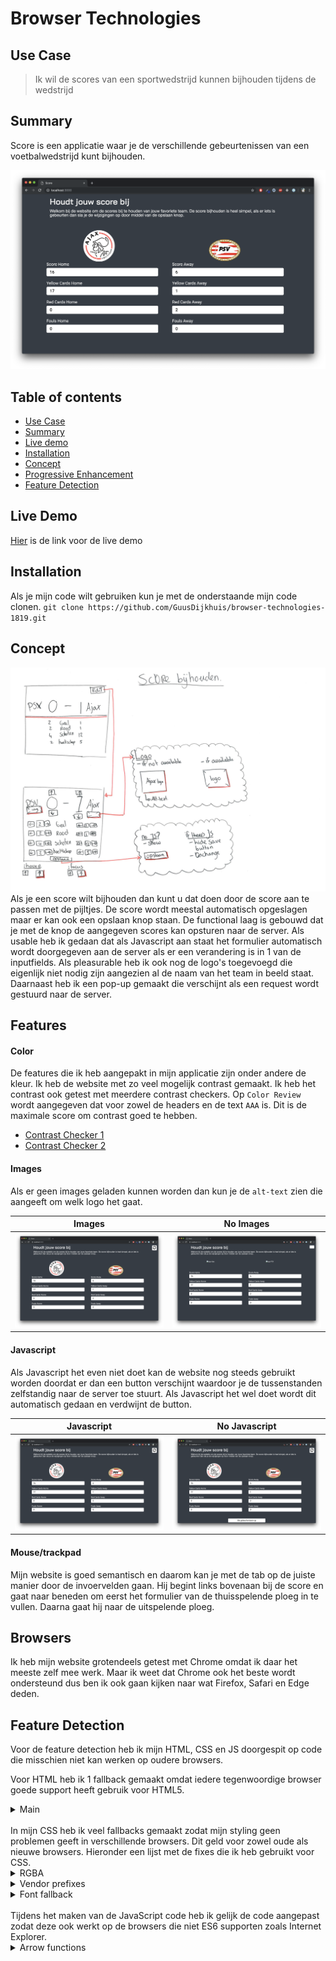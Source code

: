 # Browser Technologies
## Use Case
>Ik wil de scores van een sportwedstrijd kunnen bijhouden tijdens de wedstrijd

## Summary
Score is een applicatie waar je de verschillende gebeurtenissen van een voetbalwedstrijd kunt bijhouden.

![Score](/readme/img/screenshot.png)

## Table of contents
- [Use Case](#Use-Case)
- [Summary](#Install)
- [Live demo](#Live-Demo)
- [Installation](#Installation)
- [Concept](#Concept)
- [Progressive Enhancement](#Feature-Detection)
- [Feature Detection](#Feature-Detection)

## Live Demo
[Hier](https://guusdijkhuis.github.io/browser-technologies-1819/) is de link voor de live demo

## Installation
Als je mijn code wilt gebruiken kun je met de onderstaande mijn code clonen.
`git clone https://github.com/GuusDijkhuis/browser-technologies-1819.git`

## Concept
![Wireflow](/readme/img/wireflow.png)
Als je een score wilt bijhouden dan kunt u dat doen door de score aan te passen met de pijltjes. De score wordt meestal automatisch opgeslagen maar er kan ook een opslaan knop staan. De functional laag is gebouwd dat je met de knop de aangegeven scores kan opsturen naar de server. Als usable heb ik gedaan dat als Javascript aan staat het formulier automatisch wordt doorgegeven aan de server als er een verandering is in 1 van de inputfields. Als pleasurable heb ik ook nog de logo's toegevoegd die eigenlijk niet nodig zijn aangezien al de naam van het team in beeld staat. Daarnaast heb ik een pop-up gemaakt die verschijnt als een request wordt gestuurd naar de server.

## Features

#### Color
De features die ik heb aangepakt in mijn applicatie zijn onder andere de kleur. Ik heb de website met zo veel mogelijk contrast gemaakt. Ik heb het contrast ook getest met meerdere contrast checkers. Op `Color Review` wordt aangegeven dat voor zowel de headers en de text `AAA` is. Dit is de maximale score om contrast goed te hebben.
- [Contrast Checker 1](https://webaim.org/resources/contrastchecker/?fcolor=FFFFFF&bcolor=353C45)
- [Contrast Checker 2](https://color.review/check/FFFFFF-353C45)

#### Images
Als er geen images geladen kunnen worden dan kun je de `alt-text` zien die aangeeft om welk logo het gaat.

Images             |  No Images
:-------------------------:|:-------------------------:
![](/readme/img/IMG.png)  |  ![](/readme/img/no-IMG.png)

#### Javascript
Als Javascript het even niet doet kan de website nog steeds gebruikt worden doordat er dan een button verschijnt waardoor je de tussenstanden zelfstandig naar de server toe stuurt. Als Javascript het wel doet wordt dit automatisch gedaan en verdwijnt de button.

Javascript             |  No Javascript
:-------------------------:|:-------------------------:
![](/readme/img/JS.png)  |  ![](/readme/img/no-JS.png)

#### Mouse/trackpad
Mijn website is goed semantisch en daarom kan je met de tab op de juiste manier door de invoervelden gaan. Hij begint links bovenaan bij de score en gaat naar beneden om eerst het formulier van de thuisspelende ploeg in te vullen. Daarna gaat hij naar de uitspelende ploeg.

## Browsers
Ik heb mijn website grotendeels getest met Chrome omdat ik daar het meeste zelf mee werk. Maar ik weet dat Chrome ook het beste wordt ondersteund dus ben ik ook gaan kijken naar wat Firefox, Safari en Edge deden.

## Feature Detection
Voor de feature detection heb ik mijn HTML, CSS en JS doorgespit op code die misschien niet kan werken op oudere browsers.

Voor HTML heb ik 1 fallback gemaakt omdat iedere tegenwoordige browser goede support heeft gebruik voor HTML5.
<br/>
<details>
  <summary>Main</summary>
  De main tag wordt niet goed gesupport door IE dus heb ik naar oplossingen gezocht en heb ik de `main` de onderstaande properties gegeven [1].
  <details>
    <summary>Code</summary>

    ```
    main {
        display: block
    }
    ```

  </details>
  <details>
    <summary>Bron</summary>
    [1](https://weblog.west-wind.com/posts/2015/jan/12/main-html5-tag-not-working-in-internet-explorer-91011)
  </details>
</details>

<br/>
In mijn CSS heb ik veel fallbacks gemaakt zodat mijn styling geen problemen geeft in verschillende browsers. Dit geld voor zowel oude als nieuwe browsers. Hieronder een lijst met de fixes die ik heb gebruikt voor CSS.
<br/>

<details>
  <summary>RGBA</summary>
  Ik kwam erachter dat ik veel RGBA gebruik om bepaalde kleuren weer te geven. Dit werkt echter niet goed op Inter Explorer 8 en ouder. In IE 5.5 en ouder wordt zelfs dan helemaal geen kleur getoond dus heb ik onderstaande fallback gemaakt om dit probleem op te vangen.
  <details>
    <summary>Code</summary>

    ```
    color: #eeeeee;
    color: rgba(238,238,238,1);
    ```

  </details>
</details>
<details>
  <summary>Vendor prefixes</summary>
  Prefixes zijn ervoor om elke browser ondersteuning te bieden voor bepaalde css functies die nog niet volledig worden ondersteund doordat deze nog in een testfase zitten. Ik heb bijvoorbeeld bij de transition een vendor prefix toegevoegd.
  <details>
    <summary>Code</summary>

    ```
    -webkit-transition: all .15s ease;
    -o-transition: all .15s ease;
    transition: all .15s ease;
    ```

  </details>
</details>
<details>
  <summary>Font fallback</summary>
  Fonts zijn hartstikke leuk om te gebruiken maar wat nou als deze niet geladen kan worden? Dan heb je een probleem dus daar moet je een fallback voor maken. Ik heb ervoor gekozen dat als de font niet geladen kan worden dat er altijd teruggevallen kan worden op de `sans-serif` stijl omdat de default style ook een `sans-serif` lettertype is.
  <details>
    <summary>Code</summary>

  ```
  font-family: "Roboto", sans-serif;
  ```

  </details>
</details>

<br/>
Tijdens het maken van de JavaScript code heb ik gelijk de code aangepast zodat deze ook werkt op de browsers die niet ES6 supporten zoals Internet Explorer.
<br/>

  <details>
    <summary>Arrow functions</summary>
    Ik ben zelf gewent om mijn code te schrijven middels arrow functions. Maar dit wordt niet ondersteund in oudere browsers dus heb ik de code aangepast zodat de functions op de oudere manier geschreven zijn.
    <details>
      <summary>Code</summary>

      ```js
      inputArr.forEach(function(res) {
        res.addEventListener('change', pushData)
      })
      ```

    </details>
  </details>
  <details>
    <summary>Array.from</summary>
    Doordat ik met een `querySelectorAll` alle inputfields ophaal krijg ik een `nodeList` terug. Om hier door heen te loopen wilde ik een `forEach` gebruiken maar dit kan niet omdat het geen `array` is. Daarom moet ik van de `nodeList` omzetten. Dit had ik eerst gedaan met een `Array.from()` maar dit werkt dus niet met ES5 dus heb ik dit omgebouwd door onderstaande code.
    <details>
      <summary>Code</summary>

      ```
      const inputArr = Array.prototype.slice.call(allInputs)
      ```
      
    </details>
  </details>
</details>
